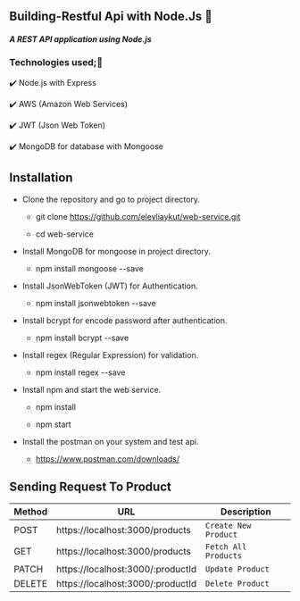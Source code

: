 ## Building-Restful Api with Node.Js 🎉

##### A REST API application using Node.js

### Technologies used;🚀

✔️  Node.js with Express

✔️  AWS (Amazon Web Services)

✔️  JWT (Json Web Token)  

✔️  MongoDB for database with Mongoose

## Installation

- Clone the repository and go to project directory.
  
  - git clone https://github.com/elevliaykut/web-service.git

  - cd web-service

- Install MongoDB for mongoose in project directory.

    -   npm install mongoose --save

- Install JsonWebToken (JWT) for Authentication.

    - npm install jsonwebtoken --save

- Install bcrypt for encode password after authentication.

    - npm install bcrypt --save

- Install regex (Regular Expression) for validation.

    - npm install regex --save

- Install npm and start the web service.

    - npm install

    - npm start

- Install the postman on your system and test api.

    - https://www.postman.com/downloads/

## Sending Request To Product

<table>
    <thead>
      <tr>
        <th>Method</th>
        <th>URL</th>
        <th>Description</th>
      </tr>
    </thead>
    <tbody>
        <tr>
            <td>POST</td>
            <td>https://localhost:3000/products</td>
            <td><code>Create New Product</code></td>
        </tr>
        <tr>
            <td>GET</td>
            <td>https://localhost:3000/products</td>
            <td><code>Fetch All Products</code></td>
        </tr>
        <tr>
            <td>PATCH</td>
            <td>https://localhost:3000/:productId</td>
            <td><code>Update Product</code></td>
        </tr>
        <tr>
            <td>DELETE</td>
            <td>https://localhost:3000/:productId</td>
            <td><code>Delete Product</code></td>
        </tr>
    </tbody>
  </table>